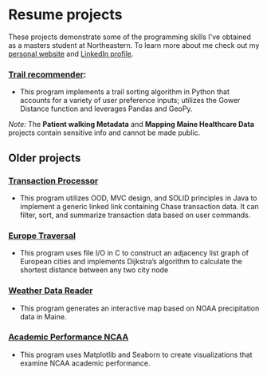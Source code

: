# Resume projects
These projects demonstrate some of the programming skills I've obtained as a masters student at Northeastern. To learn more about me check out my [personal website](https://briggstwitchell.github.io/site/) and [LinkedIn profile](https://www.linkedin.com/in/briggstwitchell/).

### [Trail recommender](https://github.com/fabigazi/TrailRecommender):
* This program implements a trail sorting algorithm in Python that accounts for a variety of user preference inputs; utilizes the Gower Distance function and leverages Pandas and GeoPy.

_Note:_ The **Patient walking Metadata** and **Mapping Maine Healthcare Data** projects contain sensitive info and cannot be made public.

## Older projects

### [Transaction Processor](https://github.com/briggstwitchell/resume/tree/main/transaction_processor)
* This program utilizes OOD, MVC design, and SOLID principles in Java to implement a generic linked link containing Chase transaction data. It can filter, sort, and summarize transaction data based on user commands.

### [Europe Traversal](https://github.com/briggstwitchell/resume/tree/main/europe_traversal)
* This program uses file I/O in C to construct an adjacency list graph of European cities and implements Dijkstra’s algorithm to calculate the shortest distance between any two city node

### [Weather Data Reader](https://github.com/briggstwitchell/resume/tree/main/weather_data_reader)
* This program generates an interactive map based on NOAA precipitation data in Maine.

### [Academic Performance NCAA](https://github.com/briggstwitchell/resume/tree/main/academic_performance_NCAA)
* This program uses Matplotlib and Seaborn to create visualizations that examine NCAA academic performance.
